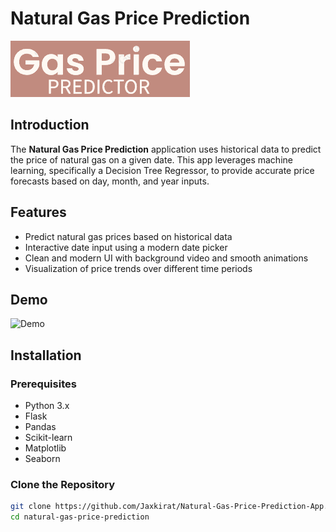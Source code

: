 # Natural Gas Price Prediction

![Natural Gas Logo](static/gas-logo.png)

## Introduction

The **Natural Gas Price Prediction** application uses historical data to predict the price of natural gas on a given date. This app leverages machine learning, specifically a Decision Tree Regressor, to provide accurate price forecasts based on day, month, and year inputs.

## Features

- Predict natural gas prices based on historical data
- Interactive date input using a modern date picker
- Clean and modern UI with background video and smooth animations
- Visualization of price trends over different time periods

## Demo

![Demo](static/demo.gif)

## Installation

### Prerequisites

- Python 3.x
- Flask
- Pandas
- Scikit-learn
- Matplotlib
- Seaborn

### Clone the Repository

```bash
git clone https://github.com/Jaxkirat/Natural-Gas-Price-Prediction-App.git
cd natural-gas-price-prediction
